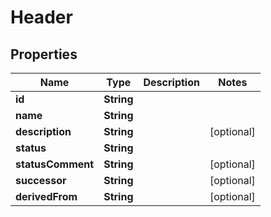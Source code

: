 

# Header


## Properties

| Name | Type | Description | Notes |
|------------ | ------------- | ------------- | -------------|
|**id** | **String** |  |  |
|**name** | **String** |  |  |
|**description** | **String** |  |  [optional] |
|**status** | **String** |  |  |
|**statusComment** | **String** |  |  [optional] |
|**successor** | **String** |  |  [optional] |
|**derivedFrom** | **String** |  |  [optional] |




